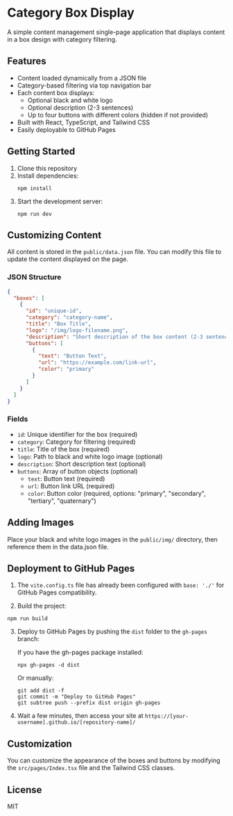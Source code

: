 
# Category Box Display

A simple content management single-page application that displays content in a box design with category filtering.

## Features

- Content loaded dynamically from a JSON file
- Category-based filtering via top navigation bar
- Each content box displays:
  - Optional black and white logo
  - Optional description (2-3 sentences)
  - Up to four buttons with different colors (hidden if not provided)
- Built with React, TypeScript, and Tailwind CSS
- Easily deployable to GitHub Pages

## Getting Started

1. Clone this repository
2. Install dependencies:
   ```
   npm install
   ```
3. Start the development server:
   ```
   npm run dev
   ```

## Customizing Content

All content is stored in the `public/data.json` file. You can modify this file to update the content displayed on the page.

### JSON Structure

```json
{
  "boxes": [
    {
      "id": "unique-id",
      "category": "category-name",
      "title": "Box Title",
      "logo": "/img/logo-filename.png",
      "description": "Short description of the box content (2-3 sentences).",
      "buttons": [
        {
          "text": "Button Text",
          "url": "https://example.com/link-url",
          "color": "primary"
        }
      ]
    }
  ]
}
```

### Fields

- `id`: Unique identifier for the box (required)
- `category`: Category for filtering (required)
- `title`: Title of the box (required)
- `logo`: Path to black and white logo image (optional)
- `description`: Short description text (optional)
- `buttons`: Array of button objects (optional)
  - `text`: Button text (required)
  - `url`: Button link URL (required)
  - `color`: Button color (required, options: "primary", "secondary", "tertiary", "quaternary")

## Adding Images

Place your black and white logo images in the `public/img/` directory, then reference them in the data.json file.

## Deployment to GitHub Pages

1. The `vite.config.ts` file has already been configured with `base: './'` for GitHub Pages compatibility.

2. Build the project:
```
npm run build
```

3. Deploy to GitHub Pages by pushing the `dist` folder to the `gh-pages` branch:

   If you have the gh-pages package installed:
   ```
   npx gh-pages -d dist
   ```

   Or manually:
   ```
   git add dist -f
   git commit -m "Deploy to GitHub Pages"
   git subtree push --prefix dist origin gh-pages
   ```

4. Wait a few minutes, then access your site at `https://[your-username].github.io/[repository-name]/`

## Customization

You can customize the appearance of the boxes and buttons by modifying the `src/pages/Index.tsx` file and the Tailwind CSS classes.

## License

MIT
